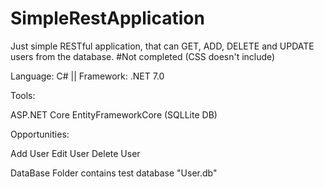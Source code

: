 # SimpleRestApplication

Just simple RESTful application, that can GET, ADD, DELETE and UPDATE users from the database.
#Not completed (CSS doesn't include)

Language: C# || Framework: .NET 7.0

Tools:

ASP.NET Core
EntityFrameworkCore (SQLLite DB)


Opportunities:

Add User 
Edit User
Delete User

DataBase Folder contains test database "User.db"
